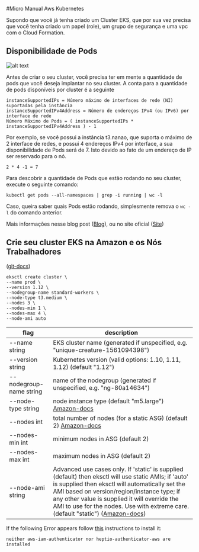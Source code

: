 #Micro Manual Aws Kubernetes

Supondo que você já tenha criado um Cluster EKS, que por sua vez precisa que você tenha criado um papel (role), um grupo de segurança e uma vpc com o Cloud Formation.

## Disponibilidade de Pods
![alt text][Networking]


Antes de criar o seu cluster, você precisa ter em mente a quantidade de pods que você deseja implantar no seu cluster. A conta para a quantidade de pods disponíveis por cluster é a seguinte

```
instanceSupportedIPs = Número máximo de interfaces de rede (NI) suportadas pela instância
instanceSupportedIPv4Address = Número de endereços IPv4 (ou IPv6) por interface de rede
Número Máximo de Pods = ( instanceSupportedIPs * instanceSupportedIPv4Address ) - 1
```

Por exemplo, se você possui a instância t3.nanao, que suporta o máximo de 2 interface de redes, e possui 4 endereços IPv4 por interface, a sua disponibilidade de Pods será de 7. Isto devido ao fato de um endereço de IP ser reservado para o nó.

```2 * 4 -1 = 7 ```

Para descobrir a quantidade de Pods que estão rodando no seu cluster, execute o seguinte comando:

```Console
kubectl get pods --all-namespaces | grep -i running | wc -l
```

Caso, queira saber quais Pods estão rodando, simplesmente remova o `wc -l` do comando anterior.

Mais informações nesse blog post ([Blog](https://medium.com/faun/aws-eks-and-pods-sizing-per-node-considerations-964b08dcfad3)), ou no site oficial ([Site](https://docs.aws.amazon.com/eks/latest/userguide/pod-networking.html))

[Networking]: https://docs.aws.amazon.com/eks/latest/userguide/images/networking.png
## Crie seu cluster EKS na Amazon e os Nós Trabalhadores 

([git-docs](https://eksctl.io/))

```Console
eksctl create cluster \
--name prod \
--version 1.12 \
--nodegroup-name standard-workers \
--node-type t3.medium \
--nodes 3 \
--nodes-min 1 \
--nodes-max 4 \
--node-ami auto
```

 flag | description|
  --- | --- |
 --name string                    | EKS cluster name (generated if unspecified, e.g. "unique-creature-1561094398")
 --version string                 | Kubernetes version (valid options: 1.10, 1.11, 1.12) (default "1.12")
 --nodegroup-name string          | name of the nodegroup (generated if unspecified, e.g. "ng-80a14634")
 --node-type string               | node instance type (default "m5.large") [Amazon-docs](https://aws.amazon.com/ec2/pricing/on-demand/)
 --nodes int                      | total number of nodes (for a static ASG) (default 2) [Amazon-docs](https://docs.aws.amazon.com/autoscaling/ec2/userguide/AutoScalingGroup.html)
 --nodes-min int                  | minimum nodes in ASG (default 2)
 --nodes-max int                  | maximum nodes in ASG (default 2)
 --node-ami string                | Advanced use cases only. If 'static' is supplied (default) then eksctl will use static AMIs; if 'auto' is supplied then eksctl will automatically set the AMI based on version/region/instance type; if any other value is supplied it will override the AMI to use for the nodes. Use with extreme care. (default "static") ([Amazon-docs](https://docs.aws.amazon.com/AWSEC2/latest/UserGuide/AMIs.html))

If the following Error appears follow [this](https://docs.aws.amazon.com/eks/latest/userguide/install-aws-iam-authenticator.html) instructions to install it:

```Console
neither aws-iam-authenticator nor heptio-authenticator-aws are installed
```
